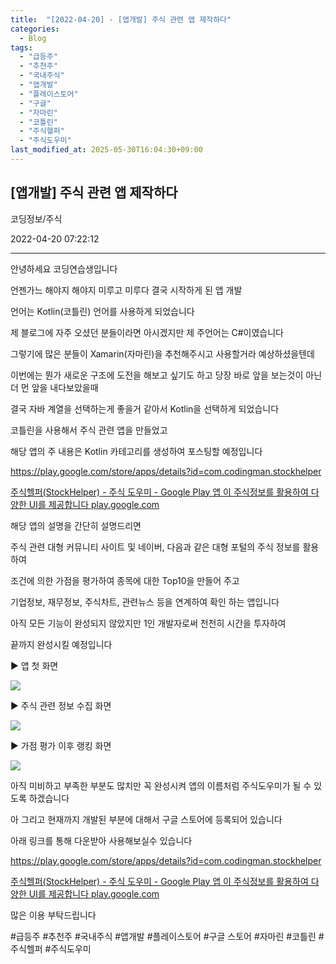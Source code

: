 ```yaml
---
title:  "[2022-04-20] - [앱개발] 주식 관련 앱 제작하다"
categories:
  - Blog
tags:
  - "급등주"
  - "추천주"
  - "국내주식"
  - "앱개발"
  - "플레이스토어"
  - "구글"
  - "자마린"
  - "코틀린"
  - "주식헬퍼"
  - "주식도우미"
last_modified_at: 2025-05-30T16:04:30+09:00
---
```


## [앱개발] 주식 관련 앱 제작하다

코딩정보/주식

2022-04-20 07:22:12

* * *

안녕하세요 코딩연습생입니다

언젠가느 해야지 해야지 미루고 미루다 결국 시작하게 된 앱 개발

언어는 Kotlin(코틀린) 언어를 사용하게 되었습니다

제 블로그에 자주 오셨던 분들이라면 아시겠지만 제 주언어는 C#이였습니다

그렇기에 많은 분들이 Xamarin(자마린)을 추천해주시고 사용할거라 예상하셨을텐데

이번에는 뭔가 새로운 구조에 도전을 해보고 싶기도 하고 당장 바로 앞을 보는것이 아닌 더 먼 앞을 내다보았을때

결국 자바 계열을 선택하는게 좋을거 같아서 Kotlin을 선택하게 되었습니다

코틀린을 사용해서 주식 관련 앱을 만들었고

해당 앱의 주 내용은 Kotlin 카테고리를 생성하여 포스팅할 예정입니다

<https://play.google.com/store/apps/details?id=com.codingman.stockhelper>

[ 주식헬퍼(StockHelper) - 주식 도우미 - Google Play 앱 이 주식정보를 활용하여 다양한 UI를 제공합니다
play.google.com
](https://play.google.com/store/apps/details?id=com.codingman.stockhelper)

해당 앱의 설명을 간단히 설명드리면

주식 관련 대형 커뮤니티 사이트 및 네이버, 다음과 같은 대형 포털의 주식 정보를 활용하여

조건에 의한 가점을 평가하여 종목에 대한 Top10을 만들어 주고

기업정보, 재무정보, 주식차트, 관련뉴스 등을 연계하여 확인 하는 앱입니다

아직 모든 기능이 완성되지 않았지만 1인 개발자로써 천천히 시간을 투자하여

끝까지 완성시킬 예정입니다

▶ 앱 첫 화면

![](/assets/images/앱개발_주식_관련_앱_제작하다/img.png)

▶ 주식 관련 정보 수집 화면

![](/assets/images/앱개발_주식_관련_앱_제작하다/img_1.png)

▶ 가점 평가 이후 랭킹 화면

![](/assets/images/앱개발_주식_관련_앱_제작하다/img_2.png)

아직 미비하고 부족한 부분도 많치만 꼭 완성시켜 앱의 이름처럼 주식도우미가 될 수 있도록 하겠습니다

아 그리고 현재까지 개발된 부분에 대해서 구글 스토어에 등록되어 있습니다

아래 링크를 통해 다운받아 사용해보실수 있습니다

<https://play.google.com/store/apps/details?id=com.codingman.stockhelper>

[ 주식헬퍼(StockHelper) - 주식 도우미 - Google Play 앱 이 주식정보를 활용하여 다양한 UI를 제공합니다
play.google.com
](https://play.google.com/store/apps/details?id=com.codingman.stockhelper)

많은 이용 부탁드립니다

  

#급등주 #추천주 #국내주식 #앱개발 #플레이스토어 #구글 스토어 #자마린 #코틀린 #주식헬퍼 #주식도우미

